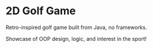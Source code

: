 # 2D Golf Game
 Retro-inspired golf game built from Java, no frameworks.

 Showcase of OOP design, logic, and interest in the sport!

